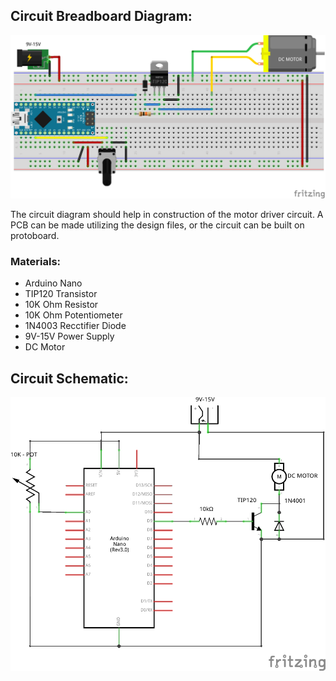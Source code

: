 ## Circuit Breadboard Diagram:

![Breadboard](https://github.com/ebredder/Bearings_from_Scratch/blob/master/Electronics/ArduinoTIP120-MotorDriver_bb.png)

The circuit diagram should help in construction of the motor driver circuit. A PCB can be made utilizing the design files, or the circuit can be built on protoboard.

### Materials:
+ Arduino Nano
+ TIP120 Transistor
+ 10K Ohm Resistor
+ 10K Ohm Potentiometer
+ 1N4003 Recctifier Diode
+ 9V-15V Power Supply
+ DC Motor

## Circuit Schematic:

![Schematic](https://github.com/ebredder/Bearings_from_Scratch/blob/master/Electronics/ArduinoTIP120-MotorDriver_schem.png)
